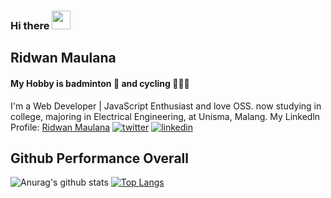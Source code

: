 ### Hi there <img src="https://raw.githubusercontent.com/MartinHeinz/MartinHeinz/master/wave.gif" width="30px">

## Ridwan Maulana
#### My Hobby is badminton 🏸 and cycling 🚴🏻‍♂️

I'm a Web Developer | JavaScript Enthusiast and love OSS.
now studying in college, majoring in Electrical Engineering, at Unisma, Malang.
My Linkedln Profile: [Ridwan Maulana](https://www.linkedin.com/in/ridwan-maulana-9a70a1169/)
<a href="https://twitter.com/ridvisible" target="_blank"><img alt="twitter" src="https://img.shields.io/badge/twitter-%231DA1F2.svg?&style=for-the-badge&logo=twitter&logoColor=white"/></a>
<a href="https://www.linkedin.com/in/ridwan-maulana-9a70a1169" target="_blank"><img alt="linkedin" src="https://img.shields.io/badge/linkedin-%230077B5.svg?&style=for-the-badge&logo=linkedin&logoColor=white"/></a>
## Github Performance Overall
![Anurag's github stats](https://github-readme-stats.vercel.app/api?username=R1dwanMaulana&show_icons=true&theme=nord)
[![Top Langs](https://github-readme-stats.vercel.app/api/top-langs/?username=R1dwanMaulana&theme=nord)](https://github.com/anuraghazra/github-readme-stats)
